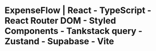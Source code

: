 # ExpenseFlow | React - TypeScript - React Router DOM - Styled Components - Tankstack query - Zustand - Supabase - Vite